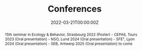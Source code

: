 ---
title: Conferences

event: Conferences

location: Europe

summary: All past and coming conferences where I present a poster or slides.
abstract: '
- 15th seminar in Ecology & Behavior, Strasbourg 2022 (Poster)
- CEPA6, Tours 2023 (Oral presentation)
- NSO, Lund 2024 (Oral presentation)
- SFE², Lyon 2024 (Oral presentation)
- SEB, Antwerp 2025 (Oral presentation) to come'

# Talk start and end times.
#   End time can optionally be hidden by prefixing the line with `#`.
date: '2022-03-21T00:00:00Z'
date_end: '2030-06-01T15:00:00Z'
all_day: true

authors:
  - admin

tags: []

# Is this a featured talk? (true/false)
featured: false

image:
  caption: 'Image credit: [**Vincent Noclin**]'
  focal_point: Right

# Markdown Slides (optional).
#   Associate this talk with Markdown slides.
#   Simply enter your slide deck's filename without extension.
#   E.g. `slides = "example-slides"` references `content/slides/example-slides.md`.
#   Otherwise, set `slides = ""`.
slides: ""

# Projects (optional).
#   Associate this post with one or more of your projects.
#   Simply enter your project's folder or file name without extension.
#   E.g. `projects = ["internal-project"]` references `content/project/deep-learning/index.md`.
#   Otherwise, set `projects = []`.
projects:
  - example
---
